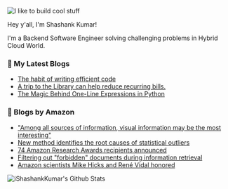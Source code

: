 ![I like to build cool stuff](https://res.cloudinary.com/dt8g3rhcy/image/upload/v1595929574/i_like_to_build_cool_shit._1_nzbwjh.png)

Hey y'all, I'm Shashank Kumar! 

I'm a Backend Software Engineer solving challenging problems in Hybrid Cloud World.

### 📕 My Latest Blogs
<!-- BLOG-POST-LIST:START -->
- [The habit of writing efficient code](https://medium.com/@ishashankkumar/the-habit-of-writing-efficient-code-153b05f04269?source=rss-d24dda280d5f------2)
- [A trip to the Library can help reduce recurring bills.](https://medium.com/swlh/a-trip-to-the-library-can-help-reduce-recurring-bills-23bca495cdf5?source=rss-d24dda280d5f------2)
- [The Magic Behind One-Line Expressions in Python](https://medium.com/swlh/the-magic-behind-one-line-expressions-in-python-816c10180c5c?source=rss-d24dda280d5f------2)
<!-- BLOG-POST-LIST:END -->

### 📕 Blogs by Amazon
<!-- AMAZON-BLOG-POST-LIST:START -->
- [&quot;Among all sources of information, visual information may be the most interesting&quot;](https://www.amazon.science/working-at-amazon/amazon-computer-vision-intern-to-applied-scientist-violetta-shevchenko)
- [New method identifies the root causes of statistical outliers](https://www.amazon.science/blog/new-method-identifies-the-root-causes-of-statistical-outliers)
- [74 Amazon Research Awards recipients announced](https://www.amazon.science/research-awards/program-updates/74-amazon-research-awards-recipients-announced)
- [Filtering out &quot;forbidden&quot; documents during information retrieval](https://www.amazon.science/blog/filtering-out-forbidden-documents-during-information-retrieval)
- [Amazon scientists Mike Hicks and René Vidal honored](https://www.amazon.science/latest-news/amazon-scientists-mike-hicks-and-rene-vidal-honored)
<!-- AMAZON-BLOG-POST-LIST:END -->



<img align="center" alt="iShashankKumar's Github Stats" src="https://github-readme-stats.vercel.app/api?username=ishashankkumar&show_icons=true&hide_border=true" />
